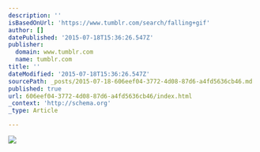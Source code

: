 ```yaml
---
description: ''
isBasedOnUrl: 'https://www.tumblr.com/search/falling+gif'
author: []
datePublished: '2015-07-18T15:36:26.547Z'
publisher:
  domain: www.tumblr.com
  name: tumblr.com
title: ''
dateModified: '2015-07-18T15:36:26.547Z'
sourcePath: _posts/2015-07-18-606eef04-3772-4d08-87d6-a4fd5636cb46.md
published: true
url: 606eef04-3772-4d08-87d6-a4fd5636cb46/index.html
_context: 'http://schema.org'
_type: Article

---
```

![](https://38.media.tumblr.com/b0c9276433381ff075cb06f545762176/tumblr_mj1m3jJEX21qkakwoo1_500.gif)